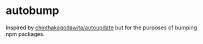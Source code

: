 # autobump
Inspired by [chinthakagodawita/autoupdate](https://github.com/chinthakagodawita/autoupdate) but for the purposes of bumping npm packages.